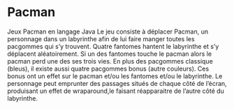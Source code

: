 # Pacman
Jeux Pacman en langage Java Le jeu consiste à déplacer Pacman, un personnage dans un labyrinthe afin de lui faire manger toutes 
les pacgommes qui s’y trouvent. Quatre fantomes hantent le labyrinthe et s’y déplacent aléatoirement. Si un des fantomes touche 
le pacman alors le pacman perd une des ses trois vies. En plus des pacgommes classique (bleus), il existe aussi quatre pacgommes 
bonus (autre couleurs). Ces bonus ont un effet sur le pacman et/ou les fantomes et/ou le labyrinthe. Le personnage peut emprunter 
des passages situés de chaque côté de l’écran, produisant un effet de wraparound,le faisant réapparaitre de l’autre côté du labyrinthe. 
